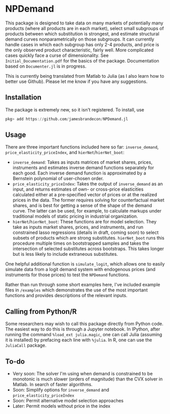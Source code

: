 # NPDemand

<!-- [![Build Status](https://travis-ci.com/jamesbrandecon/NPDemand.jl.svg?branch=master)](https://travis-ci.com/jamesbrandecon/NPDemand.jl)
[![Build Status](https://ci.appveyor.com/api/projects/status/github/jamesbrandecon/NPDemand.jl?svg=true)](https://ci.appveyor.com/project/jamesbrandecon/NPDemand-jl)
[![Coverage](https://codecov.io/gh/jamesbrandecon/NPDemand.jl/branch/master/graph/badge.svg)](https://codecov.io/gh/jamesbrandecon/NPDemand.jl)
[![Coverage](https://coveralls.io/repos/github/jamesbrandecon/NPDemand.jl/badge.svg?branch=master)](https://coveralls.io/github/jamesbrandecon/NPDemand.jl?branch=master) -->
This package is designed to take data on many markets of potentially many products (where all products are in each market), select small subgroups of products between which substitution is strongest, and estimate structural demand curves nonparametrically on those subgroups. It can currently handle cases in which each subgroup has only 2-4 products, and price is the only observed product characteristic, fairly well. More complicated cases quickly face a curse of dimensionality. See `Initial_Documentation.pdf` for the basics of the package. Documentation based on `Documenter.jl` is in progress. 

This is currently being translated from Matlab to Julia (as I also learn how to better use Github). Please let me know if you have any suggestions.

## Installation
The package is extremely new, so it isn't registered. To install, use
```jl
pkg> add https://github.com/jamesbrandecon/NPDemand.jl
```

## Usage
There are three important functions included here so far: `inverse_demand`, `price_elasticity_priceIndex`, and `hierNet`/`hierNet_boot`:
- `inverse_demand`: Takes as inputs matrices of market shares, prices, instruments and estimates inverse demand functions separately for each good. Each inverse demand function is approximated by a Bernstein polynomial of user-chosen order.   
- `price_elasticity_priceIndex`: Takes the output of `inverse_demand` as an input, and returns estimates of own- or cross-price elasticities calculated either at a pre-specified vector of prices or at the realized prices in the data. The former requires solving for counterfactual market shares, and is best for getting a sense of the shape of the demand curve. The latter can be used, for example, to calculate markups under traditional models of static pricing in industrial organization.  
- `hierNet`/`hierNet_boot`: These functions are for model selection. They take as inputs market shares, prices, and instruments, and run constrained lasso regressions (details in draft, coming soon) to select subsets of products which are strong substitutes. `hierNet_boot` runs this procedure multiple times on bootstrapped samples and takes the intersection of selected substitutes across bootstraps. This takes longer but is less likely to include extraneous substitutes.

One helpful additional function is `simulate_logit`, which allows one to easily simulate data from a logit demand system with endogenous prices (and instruments for those prices) to test the `NPDemand` functions.

Rather than run through some short examples here, I've included example files in `/examples` which demonstrates the use of the most important functions and provides descriptions of the relevant inputs.

## Calling from Python/R 
Some researchers may wish to call this package directly from Python code. The easiest way to do this is through a Jupyter notebook. In IPython, after running the command `%load_ext julia.magic`, one can call Julia (assuming it is installed) by prefacing each line with `%julia`. In R, one can use the `JuliaCall` package.  

## To-do
- Very soon: The solver I'm using when demand is constrained to be monotonic is much slower (orders of magnitude) than the CVX solver in Matlab. In search of faster algorithms.
- Soon: Simplify options for `inverse_demand` and `price_elasticity_priceIndex`
- Soon: Permit alternative model selection approaches  
- Later: Permit models without price in the index
